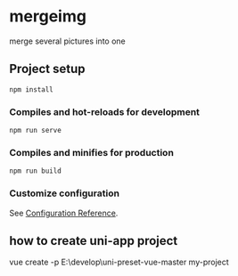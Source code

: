 # mergeimg

merge several pictures into one

## Project setup
```
npm install
```

### Compiles and hot-reloads for development
```
npm run serve
```

### Compiles and minifies for production
```
npm run build
```

### Customize configuration
See [Configuration Reference](https://cli.vuejs.org/config/).

## how to create uni-app project

vue create -p E:\develop\uni-preset-vue-master my-project
